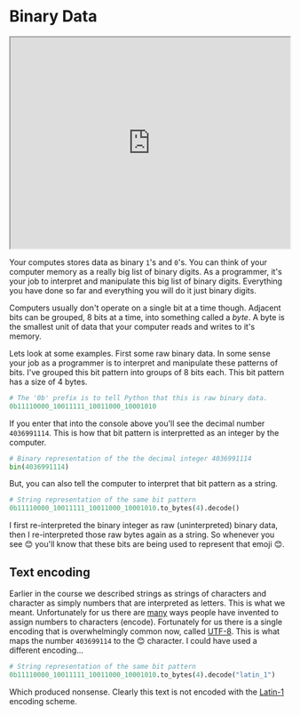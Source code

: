 # Binary Data

<iframe style="width: 100%; height:380px; position:sticky; top:30px" src="https://vibbits.github.io/gentle-hands-on-python/"></iframe>

Your computes stores data as binary `1`'s and `0`'s. You can think of your computer memory as a really
big list of binary digits. As a programmer, it's your job to interpret and manipulate this big list
of binary digits. Everything you have done so far and everything you will do it just binary digits.

Computers usually don't operate on a single bit at a time though. Adjacent bits can be grouped,
8 bits at a time, into something called a _byte_. A byte is the smallest unit of data that your computer
reads and writes to it's memory.

Lets look at some examples. First some raw binary data. In some sense your job as a programmer is to
interpret and manipulate these patterns of bits. I've grouped this bit pattern into groups of 8
bits each. This bit pattern has a size of 4 bytes.

```python
# The '0b' prefix is to tell Python that this is raw binary data.
0b11110000_10011111_10011000_10001010
```

If you enter that into the console above you'll see the decimal number `4036991114`. This is how
that bit pattern is interpretted as an integer by the computer.

```python
# Binary representation of the the decimal integer 4036991114
bin(4036991114)
```

But, you can also tell the computer to interpret that bit pattern as a string.

```python
# String representation of the same bit pattern
0b11110000_10011111_10011000_10001010.to_bytes(4).decode()
```

I first re-interpreted the binary integer as raw (uninterpreted) binary data, then I
re-interpreted those raw bytes again as a string. So whenever you see 😊 you'll know that these
bits are being used to represent that emoji 😊.

## Text encoding

Earlier in the course we described strings as strings of characters and character as simply numbers
that are interpreted as letters. This is what we meant. Unfortunately for us there are
[many](https://www.iana.org/assignments/character-sets/character-sets.xhtml) ways people have
invented to assign numbers to characters (encode). Fortunately for us there is a single encoding
that is overwhelmingly common now, called [UTF-8](https://en.wikipedia.org/wiki/UTF-8). This is
what maps the number `403699114` to the 😊 character. I could have used a different encoding...

```python
# String representation of the same bit pattern
0b11110000_10011111_10011000_10001010.to_bytes(4).decode("latin_1")
```

Which produced nonsense. Clearly this text is not encoded with the
[Latin-1](https://en.wikipedia.org/wiki/ISO/IEC_8859-1) encoding scheme.

